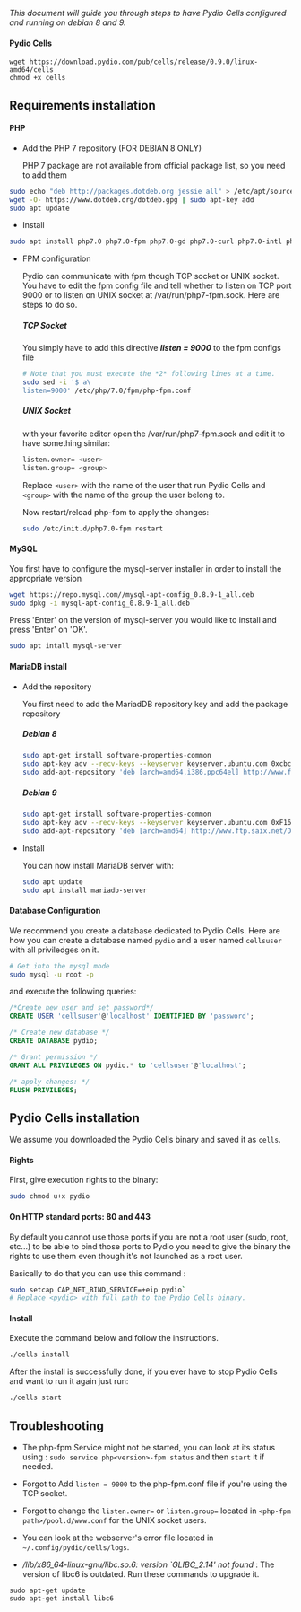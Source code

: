 
_This document will guide you through steps to have Pydio Cells configured and running on debian 8 and 9._

#### Pydio Cells

```
wget https://download.pydio.com/pub/cells/release/0.9.0/linux-amd64/cells
chmod +x cells
```

## Requirements installation

#### PHP


*   Add the PHP 7 repository (FOR DEBIAN 8 ONLY)

    PHP 7 package are not available from official package list, so you need to add them

``` bash
sudo echo "deb http://packages.dotdeb.org jessie all" > /etc/apt/sources.list.d/dotdeb.list
wget -O- https://www.dotdeb.org/dotdeb.gpg | sudo apt-key add
sudo apt update
```

* Install

``` bash
sudo apt install php7.0 php7.0-fpm php7.0-gd php7.0-curl php7.0-intl php7.0-xml
```

* FPM configuration

    Pydio can communicate with fpm though TCP socket or UNIX socket. You have to edit the fpm config file and tell whether to listen on TCP port 9000 or to listen on UNIX socket at /var/run/php7-fpm.sock. Here are steps to do so.

    ##### TCP Socket

    You simply have to add this directive ***listen = 9000*** to the fpm configs file

    ``` bash
    # Note that you must execute the *2* following lines at a time.
    sudo sed -i '$ a\
    listen=9000' /etc/php/7.0/fpm/php-fpm.conf
    ```

    ##### UNIX Socket

    with your favorite editor open the /var/run/php7-fpm.sock and edit it to have something similar:

    ``` bash
    listen.owner= <user>
    listen.group= <group>
    ```

    Replace `<user>` with the name of the user that run Pydio Cells and `<group>` with the name of the group the user belong to.


    Now restart/reload php-fpm to apply the changes:

    ``` bash
    sudo /etc/init.d/php7.0-fpm restart
    ```

#### MySQL


You first have to configure the mysql-server installer in order to install the appropriate version
``` bash
wget https://repo.mysql.com//mysql-apt-config_0.8.9-1_all.deb
sudo dpkg -i mysql-apt-config_0.8.9-1_all.deb
```

Press 'Enter' on the version of mysql-server you would like to install and press 'Enter' on 'OK'.

``` bash
sudo apt intall mysql-server
```

#### MariaDB install

*   Add the repository

    You first need to add the MariadDB repository key and add the package repository

    ##### Debian 8

    ``` bash
    sudo apt-get install software-properties-common
    sudo apt-key adv --recv-keys --keyserver keyserver.ubuntu.com 0xcbcb082a1bb943db
    sudo add-apt-repository 'deb [arch=amd64,i386,ppc64el] http://www.ftp.saix.net/DB/mariadb/repo/10.1/debian  jessie main'
    ```

    ##### Debian 9

    ``` bash
    sudo apt-get install software-properties-common
    sudo apt-key adv --recv-keys --keyserver keyserver.ubuntu.com 0xF1656F24C74CD1D8
    sudo add-apt-repository 'deb [arch=amd64] http://www.ftp.saix.net/DB/mariadb/repo/10.1/debian stretch main'
    ```

*   Install

    You can now install MariaDB server with:

    ``` bash
    sudo apt update
    sudo apt install mariadb-server
    ```

#### Database  Configuration

We recommend you create a database dedicated to Pydio Cells. Here are how you can create a database named `pydio` and a user named `cellsuser` with all priviledges on it.

``` bash
# Get into the mysql mode
sudo mysql -u root -p
```

and execute the following queries:
``` SQL
/*Create new user and set password*/
CREATE USER 'cellsuser'@'localhost' IDENTIFIED BY 'password';

/* Create new database */
CREATE DATABASE pydio;

/* Grant permission */
GRANT ALL PRIVILEGES ON pydio.* to 'cellsuser'@'localhost';

/* apply changes: */
FLUSH PRIVILEGES;
```

## Pydio Cells installation

We assume you downloaded the Pydio Cells binary and saved it as `cells`.

#### Rights

First, give execution rights to the binary:

``` bash
sudo chmod u+x pydio
```

#### On HTTP standard ports: 80 and 443

By default you cannot use those ports if you are not a root user (sudo, root, etc...)
to be able to bind those ports to Pydio you need to give the binary the rights to use them even though it's not launched as a root user.

Basically to do that you can use this command :
``` bash
sudo setcap CAP_NET_BIND_SERVICE=+eip pydio`
# Replace <pydio> with full path to the Pydio Cells binary.
```

#### Install

Execute the command below and follow the instructions.
``` bash
./cells install
```

After the install is successfully done, if you ever have to stop Pydio Cells and want to run it again just run:

``` bash
./cells start
```

## Troubleshooting

* The php-fpm Service might not be started, you can look at its status using : `sudo service php<version>-fpm status` and then `start` it if needed.

* Forgot to Add `listen = 9000` to the php-fpm.conf file if you're using the TCP socket.

* Forgot to change the `listen.owner=` or `listen.group=` located in ``<php-fpm path>/pool.d/www.conf`` for the UNIX socket users.

* You can look at the webserver's error file located in `~/.config/pydio/cells/logs`.

* _/lib/x86_64-linux-gnu/libc.so.6: version `GLIBC_2.14' not found_ :
The version of libc6 is outdated. Run these commands to upgrade it.

```
sudo apt-get update
sudo apt-get install libc6
```
